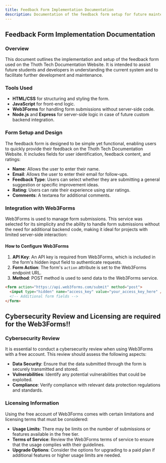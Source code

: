 ```yaml
---
title: Feedback Form Implementation Documentation
description: Documentation of the feedback form setup for future maintenance and enhancement.
---
```


## Feedback Form Implementation Documentation

### Overview

This document outlines the implementation and setup of the feedback form used on the Thoth Tech
Documentation Website. It is intended to assist future students and developers in understanding the
current system and to facilitate further development and maintenance.

### Tools Used

- **HTML/CSS** for structuring and styling the form.
- **JavaScript** for front-end logic.
- **Web3Forms** for handling form submissions without server-side code.
- **Node.js** and **Express** for server-side logic in case of future custom backend integration.

### Form Setup and Design

The feedback form is designed to be simple yet functional, enabling users to quickly provide their
feedback on the Thoth Tech Documentation Website. It includes fields for user identification,
feedback content, and ratings:

- **Name**: Allows the user to enter their name.
- **Email**: Allows the user to enter their email for follow-ups.
- **Feedback Type**: Users can select whether they are submitting a general suggestion or specific
  improvement ideas.
- **Rating**: Users can rate their experience using star ratings.
- **Comments**: A textarea for additional comments.

### Integration with Web3Forms

Web3Forms is used to manage form submissions. This service was selected for its simplicity and the
ability to handle form submissions without the need for additional backend code, making it ideal for
projects with limited server-side interaction:

#### How to Configure Web3Forms

1. **API Key**: An API key is required from Web3Forms, which is included in the form's hidden input
   field to authenticate requests.
2. **Form Action**: The form's `action` attribute is set to the Web3Forms endpoint URL.
3. **Method**: POST method is used to send data to the Web3Forms service.

```html
<form action="https://api.web3forms.com/submit" method="post">
  <input type="hidden" name="access_key" value="your_access_key_here" />
  <!-- Additional form fields -->
</form>
```

## Cybersecurity Review and Licensing are required for the Web3Forms!!

### Cybersecurity Review

It is essential to conduct a cybersecurity review when using Web3Forms with a free account. This 
review should assess the following aspects:

- **Data Security**: Ensure that the data submitted through the form is securely transmitted
  and stored.
- **Vulnerabilities**: Identify any potential vulnerabilities that could be exploited.
- **Compliance**: Verify compliance with relevant data protection regulations and standards.

### Licensing Information

Using the free account of Web3Forms comes with certain limitations and licensing terms that must
be considered:

- **Usage Limits**: There may be limits on the number of submissions or features available in
  the free tier.
- **Terms of Service**: Review the Web3Forms terms of service to ensure that the usage complies
  with their guidelines.
- **Upgrade Options**: Consider the options for upgrading to a paid plan if additional features or
  higher usage limits are needed.

